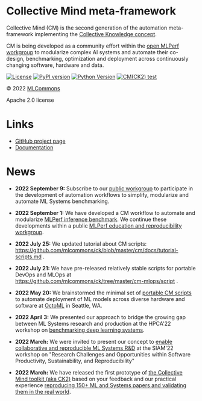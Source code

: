# Collective Mind meta-framework

Collective Mind (CM) is the second generation of the automation meta-framework 
implementing the [Collective Knowledge concept](https://arxiv.org/abs/2011.01149).

CM is being developed as a community effort within the [open MLPerf workgroup](https://github.com/mlcommons/ck/blob/master/docs/mlperf-education-workgroup.md)
to modularize complex AI systems and automate their co-design, benchmarking, 
optimization and deployment across continuously changing software, hardware and data.

[![License](https://img.shields.io/badge/License-Apache%202.0-green)](https://github.com/mlcommons/ck/tree/master/cm)
[![PyPI version](https://badge.fury.io/py/cmind.svg)](https://pepy.tech/project/cmind)
[![Python Version](https://img.shields.io/badge/python-3+-blue.svg)](https://github.com/mlcommons/ck/tree/master/cm)
[![CM(CK2) test](https://github.com/mlcommons/ck/actions/workflows/test-cm.yml/badge.svg)](https://github.com/mlcommons/ck/actions/workflows/test-cm.yml)

&copy; 2022 [MLCommons](https://mlcommons.org)<br>

Apache 2.0 license


# Links

* [GitHub project page](https://github.com/mlcommons/ck)
* [Documentation](https://github.com/mlcommons/ck/tree/master/cm/docs)


# News

* **2022 September 9:** Subscribe to our [public workgroup](https://github.com/mlcommons/ck/tree/master/docs/mlperf-education-workgroup.md) 
  to participate in the development of automation workflows
  to simplify, modularize and automate ML Systems benchmarking.

* **2022 September 1:** We have developed a CM workflow to automate and modularize 
  [MLPerf inference benchmark](https://github.com/mlcommons/ck/blob/master/docs/mlperf-cm-automation-demo.md).
  We continue these developments within a public [MLPerf education and reproducibility workgroup](https://github.com/mlcommons/ck/tree/master/docs/mlperf-education-workgroup.md).

* **2022 July 25:** We updated tutorial about CM scripts: https://github.com/mlcommons/ck/blob/master/cm/docs/tutorial-scripts.md .

* **2022 July 21:** We have pre-released relatively stable scripts for portable DevOps and MLOps at https://github.com/mlcommons/ck/tree/master/cm-mlops/script .

* **2022 May 20:** We brainstormed the minimal set of [portable CM scripts](https://cknowledge.org/docs/cm/tutorial-scripts.html) to automate deployment of ML models across diverse hardware and software at [OctoML](https://OctoML.ai) in Seattle, WA.

* **2022 April 3:** We presented our approach to bridge the growing gap between ML Systems research and production 
  at the HPCA'22 workshop on [benchmarking deep learning systems](https://sites.google.com/g.harvard.edu/mlperf-bench-hpca22/home).

* **2022 March:** We were invited to present our concept to [enable collaborative and reproducible ML Systems R&D](https://meetings.siam.org/sess/dsp_programsess.cfm?SESSIONCODE=73126) 
  at the SIAM'22 workshop on "Research Challenges and Opportunities within Software Productivity, Sustainability, and Reproducibility"

* **2022 March:** We have released the first prototype of [the Collective Mind toolkit (aka CK2)](https://github.com/mlcommons/ck/tree/master/cm)
  based on your feedback and our practical experience [reproducing 150+ ML and Systems papers and validating them in the real world](https://learning.acm.org/techtalks/reproducibility).
